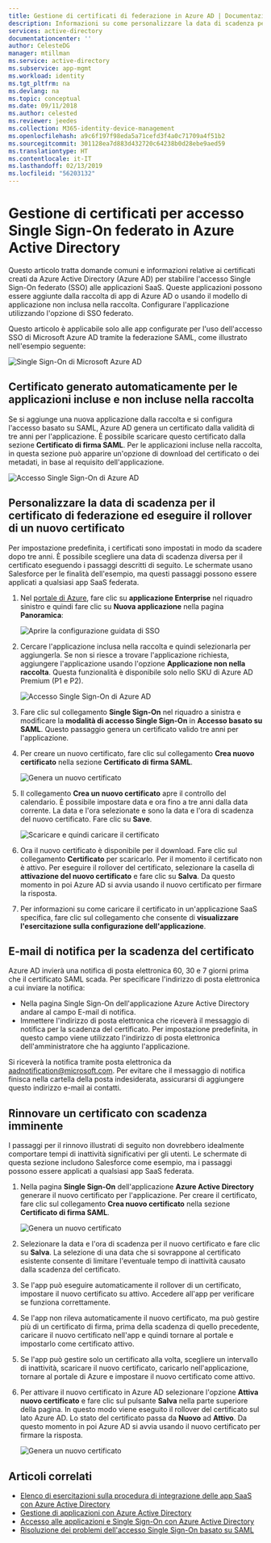 ```yaml
---
title: Gestione di certificati di federazione in Azure AD | Documentazione Microsoft
description: Informazioni su come personalizzare la data di scadenza per i certificati di federazione e su come rinnovare i certificati con scadenza imminente.
services: active-directory
documentationcenter: ''
author: CelesteDG
manager: mtillman
ms.service: active-directory
ms.subservice: app-mgmt
ms.workload: identity
ms.tgt_pltfrm: na
ms.devlang: na
ms.topic: conceptual
ms.date: 09/11/2018
ms.author: celested
ms.reviewer: jeedes
ms.collection: M365-identity-device-management
ms.openlocfilehash: a9c6f197f98eda5a71cefd3f4a0c71709a4f51b2
ms.sourcegitcommit: 301128ea7d883d432720c64238b0d28ebe9aed59
ms.translationtype: HT
ms.contentlocale: it-IT
ms.lasthandoff: 02/13/2019
ms.locfileid: "56203132"
---
```

# <a name="manage-certificates-for-federated-single-sign-on-in-azure-active-directory"></a>Gestione di certificati per accesso Single Sign-On federato in Azure Active Directory
Questo articolo tratta domande comuni e informazioni relative ai certificati creati da Azure Active Directory (Azure AD) per stabilire l'accesso Single Sign-On federato (SSO) alle applicazioni SaaS. Queste applicazioni possono essere aggiunte dalla raccolta di app di Azure AD o usando il modello di applicazione non inclusa nella raccolta. Configurare l'applicazione utilizzando l'opzione di SSO federato.

Questo articolo è applicabile solo alle app configurate per l'uso dell'accesso SSO di Microsoft Azure AD tramite la federazione SAML, come illustrato nell'esempio seguente:

![Single Sign-On di Microsoft Azure AD](./media/manage-certificates-for-federated-single-sign-on/saml_sso.PNG)

## <a name="auto-generated-certificate-for-gallery-and-non-gallery-applications"></a>Certificato generato automaticamente per le applicazioni incluse e non incluse nella raccolta
Se si aggiunge una nuova applicazione dalla raccolta e si configura l'accesso basato su SAML, Azure AD genera un certificato dalla validità di tre anni per l'applicazione. È possibile scaricare questo certificato dalla sezione **Certificato di firma SAML**. Per le applicazioni incluse nella raccolta, in questa sezione può apparire un'opzione di download del certificato o dei metadati, in base al requisito dell'applicazione.

![Accesso Single Sign-On di Azure AD](./media/manage-certificates-for-federated-single-sign-on/saml_certificate_download.png)

## <a name="customize-the-expiration-date-for-your-federation-certificate-and-roll-it-over-to-a-new-certificate"></a>Personalizzare la data di scadenza per il certificato di federazione ed eseguire il rollover di un nuovo certificato
Per impostazione predefinita, i certificati sono impostati in modo da scadere dopo tre anni. È possibile scegliere una data di scadenza diversa per il certificato eseguendo i passaggi descritti di seguito.
Le schermate usano Salesforce per le finalità dell'esempio, ma questi passaggi possono essere applicati a qualsiasi app SaaS federata.

1. Nel [portale di Azure](https://aad.portal.azure.com), fare clic su **applicazione Enterprise** nel riquadro sinistro e quindi fare clic su **Nuova applicazione** nella pagina **Panoramica**:

   ![Aprire la configurazione guidata di SSO](./media/manage-certificates-for-federated-single-sign-on/enterprise_application_new_application.png)

2. Cercare l'applicazione inclusa nella raccolta e quindi selezionarla per aggiungerla. Se non si riesce a trovare l'applicazione richiesta, aggiungere l'applicazione usando l'opzione **Applicazione non nella raccolta**. Questa funzionalità è disponibile solo nello SKU di Azure AD Premium (P1 e P2).

    ![Accesso Single Sign-On di Azure AD](./media/manage-certificates-for-federated-single-sign-on/add_gallery_application.png)

3. Fare clic sul collegamento **Single Sign-On** nel riquadro a sinistra e modificare la **modalità di accesso Single Sign-On** in **Accesso basato su SAML**. Questo passaggio genera un certificato valido tre anni per l'applicazione.

4. Per creare un nuovo certificato, fare clic sul collegamento **Crea nuovo certificato** nella sezione **Certificato di firma SAML**.

    ![Genera un nuovo certificato](./media/manage-certificates-for-federated-single-sign-on/create_new_certficate.png)

5. Il collegamento **Crea un nuovo certificato** apre il controllo del calendario. È possibile impostare data e ora fino a tre anni dalla data corrente. La data e l'ora selezionate e sono la data e l'ora di scadenza del nuovo certificato. Fare clic su **Save**.

    ![Scaricare e quindi caricare il certificato](./media/manage-certificates-for-federated-single-sign-on/certifcate_date_selection.PNG)

6. Ora il nuovo certificato è disponibile per il download. Fare clic sul collegamento **Certificato** per scaricarlo. Per il momento il certificato non è attivo. Per eseguire il rollover del certificato, selezionare la casella di **attivazione del nuovo certificato** e fare clic su **Salva**. Da questo momento in poi Azure AD si avvia usando il nuovo certificato per firmare la risposta.

7.  Per informazioni su come caricare il certificato in un'applicazione SaaS specifica, fare clic sul collegamento che consente di **visualizzare l'esercitazione sulla configurazione dell'applicazione**.

## <a name="certificate-expiration-notification-email"></a>E-mail di notifica per la scadenza del certificato

Azure AD invierà una notifica di posta elettronica 60, 30 e 7 giorni prima che il certificato SAML scada. Per specificare l'indirizzo di posta elettronica a cui inviare la notifica:

- Nella pagina Single Sign-On dell'applicazione Azure Active Directory andare al campo E-mail di notifica.
- Immettere l'indirizzo di posta elettronica che riceverà il messaggio di notifica per la scadenza del certificato. Per impostazione predefinita, in questo campo viene utilizzato l'indirizzo di posta elettronica dell'amministratore che ha aggiunto l'applicazione.

Si riceverà la notifica tramite posta elettronica da aadnotification@microsoft.com. Per evitare che il messaggio di notifica finisca nella cartella della posta indesiderata, assicurarsi di aggiungere questo indirizzo e-mail ai contatti. 

## <a name="renew-a-certificate-that-will-soon-expire"></a>Rinnovare un certificato con scadenza imminente
I passaggi per il rinnovo illustrati di seguito non dovrebbero idealmente comportare tempi di inattività significativi per gli utenti. Le schermate di questa sezione includono Salesforce come esempio, ma i passaggi possono essere applicati a qualsiasi app SaaS federata.

1. Nella pagina **Single Sign-On** dell'applicazione **Azure Active Directory** generare il nuovo certificato per l'applicazione. Per creare il certificato, fare clic sul collegamento **Crea nuovo certificato** nella sezione **Certificato di firma SAML**.

    ![Genera un nuovo certificato](./media/manage-certificates-for-federated-single-sign-on/create_new_certficate.png)

2. Selezionare la data e l'ora di scadenza per il nuovo certificato e fare clic su **Salva**. La selezione di una data che si sovrappone al certificato esistente consente di limitare l'eventuale tempo di inattività causato dalla scadenza del certificato. 

3. Se l'app può eseguire automaticamente il rollover di un certificato, impostare il nuovo certificato su attivo.  Accedere all'app per verificare se funziona correttamente.

4. Se l'app non rileva automaticamente il nuovo certificato, ma può gestire più di un certificato di firma, prima della scadenza di quello precedente, caricare il nuovo certificato nell'app e quindi tornare al portale e impostarlo come certificato attivo. 

5. Se l'app può gestire solo un certificato alla volta, scegliere un intervallo di inattività, scaricare il nuovo certificato, caricarlo nell'applicazione, tornare al portale di Azure e impostare il nuovo certificato come attivo. 
   
6. Per attivare il nuovo certificato in Azure AD selezionare l'opzione **Attiva nuovo certificato** e fare clic sul pulsante **Salva** nella parte superiore della pagina. In questo modo viene eseguito il rollover del certificato sul lato Azure AD. Lo stato del certificato passa da **Nuovo** ad **Attivo**. Da questo momento in poi Azure AD si avvia usando il nuovo certificato per firmare la risposta. 
   
    ![Genera un nuovo certificato](./media/manage-certificates-for-federated-single-sign-on/new_certificate_download.png)

## <a name="related-articles"></a>Articoli correlati
* [Elenco di esercitazioni sulla procedura di integrazione delle app SaaS con Azure Active Directory](../saas-apps/tutorial-list.md)
* [Gestione di applicazioni con Azure Active Directory](what-is-application-management.md)
* [Accesso alle applicazioni e Single Sign-On con Azure Active Directory](what-is-single-sign-on.md)
* [Risoluzione dei problemi dell'accesso Single Sign-On basato su SAML](../develop/howto-v1-debug-saml-sso-issues.md)
